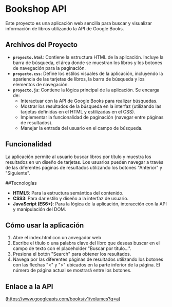 # Bookshop API

Este proyecto es una aplicación web sencilla para buscar y visualizar información de libros utilizando la API de Google Books.

## Archivos del Proyecto

- **`proyecto.html`**: Contiene la estructura HTML de la aplicación. Incluye la barra de búsqueda, el área donde se muestran los libros y los botones de navegación para la paginación.
- **`proyecto.css`**: Define los estilos visuales de la aplicación, incluyendo la apariencia de las tarjetas de libros, la barra de búsqueda y los elementos de navegación.
- **`proyecto.js`**: Contiene la lógica principal de la aplicación. Se encarga de:
    - Interactuar con la API de Google Books para realizar búsquedas.
    - Mostrar los resultados de la búsqueda en la interfaz (utilizando las tarjetas definidas en el HTML y estilizadas en el CSS).
    - Implementar la funcionalidad de paginación (navegar entre páginas de resultados).
    - Manejar la entrada del usuario en el campo de búsqueda.

## Funcionalidad
La aplicación permite al usuario buscar libros por título y muestra los resultados en un diseño de tarjetas. Los usuarios pueden navegar a través de las diferentes páginas de resultados utilizando los botones "Anterior" y "Siguiente".

##Tecnologías 
-   **HTML5**: Para la estructura semántica del contenido.
-   **CSS3**: Para dar estilo y diseño a la interfaz de usuario.
-   **JavaScript (ES6+)**: Para la lógica de la aplicación, interacción con la API y manipulación del DOM.

## Cómo usar la aplicación

1.  Abre el index.html con un anvegador web
2.  Escribe el título o una palabra clave del libro que deseas buscar en el campo de texto con el placeholder "Buscar por titulo...".
3.  Presiona el botón "Search" para obtener los resultados.
4.  Navega por las diferentes páginas de resultados utilizando los botones con las flechas "<" y ">" ubicados en la parte inferior de la página. El número de página actual se mostrará entre los botones.

## Enlace a la API
 (https://www.googleapis.com/books/v1/volumes?q=a)
